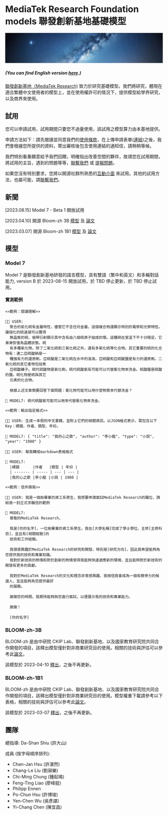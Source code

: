 # MediaTek Research Foundation models 聯發創新基地基礎模型

![](./assets/starry_night.jpg)

##### (You can find English version [here](README_EN.md).)

[聯發創新基地（MediaTek Research)](https://www.mtkresearch.com/) 致力於研究基礎模型。我們將研究，體現在適合繁體中文使用者的模型上，並在使用權許可的情況下，提供模型給學界研究，以及商界來使用。

## 試用

您可以申請試用，試用期間只要您不過量使用，該試用之模型算力由本基地提供。

申請方法如下：請先閱讀並同意我們的[使用條款](./APP-LICENSE)，在上傳申請表單([連結](https://www.surveycake.com/s/y6yDM))之後，我們會根據您所提供的資料，寄出審核後包含使用連結的通知信，請稍稍等候。

我們特別看重願意給予我們回饋，明確指出改善空間的夥伴，故煩您在試用期間，將試用的主旨，遇到的問題等等，[聯繫我們](info@mtkresearch.com) 或 [提報問題](https://github.com/mtkresearch/MR-LLM/issues)。

如果您沒有特別要求，您將以開源社群所熟悉的[互動介面](#互動介面開放試用) 來試用。其他的試用方法，也屬可能，請[聯繫我們](info@mtkresearch.com)。

## 新聞

[2023.08.15] Model 7 - Beta 1 開放試用

[2023.04.10] 開源 Bloom-zh 3B [模型](https://huggingface.co/ckip-joint/bloom-3b-zh) 及 [論文](https://arxiv.org/abs/2303.04715)

[2023.03.07] 開源 Bloom-zh 1B1 [模型](https://huggingface.co/ckip-joint/bloom-1b1-zh) 及 [論文](https://arxiv.org/abs/2303.04715)

## 模型

### Model 7

Model 7 是聯發創新基地研發的語言模型，具有雙語（繁中和英文）和多輪對話能力, version B 於 2023-08-15 開放試用，於 TBD 停止更新，於 TBD 停止試用。

#### 實測範例

```
<<範例：閱讀理解>>

👩🏻 USER: 
  聚合的氮化硫有金屬特性，儘管它不含任何金屬，這個複合物還顯示特別的電學和光學特性。讓熔化的硫速凝可以獲得
  無晶態的硫，倫琴衍射顯示其中含有由八個硫原子組成的環。這種硫在室溫下不十分穩定，它漸漸恢復為晶體狀態。硫
  有多種氧化物，除了二氧化硫和三氧化硫之外，還有多氧化硫等化合物。其它重要的硫的化合物有：連二亞硫酸鈉是一
  種強有力的還原劑。亞硫酸是二氧化硫在水中的溶液。亞硫酸和亞硫酸鹽是有力的還原劑。二氧化硫的其它產物包括焦
  亞硫酸離子。硫代硫酸物是氧化劑。硫代硫酸氨有可能可以代替氰化物來洗金。硫酸鹽是硫酸的鹽。硫化物是硫與其它
  元素的化合物。

  根據上述文章簡要回答下面問題：氰化物可能可以用什麼物質來代替洗金？

💬 MODEL7: 硫代硫酸氨可能可以用來代替氰化物來洗金。
```

```
<<範例：輸出指定格式>>

👩🏻 USER: 生成一本假的中文書籍，並附上它們的相關資訊。以JSON格式表示，需包含以下Key：標題、作者、類型、年份。

💬 MODEL7: { "title": "我的心之歌", "author": "李小龍", "type": "小說", "year": "1980" }

👩🏻 USER: 幫我轉成markdown表格格式

💬 MODEL7:
  |標題      |作者   |類型 | 年份 |
  | ------- | ----- | --- | --- |
  |我的心之歌 |李小龍 |小說 | 1980 |
```

```
<<範例：信件撰寫>>

👩🏻 USER: 我是一個剛畢業的資工系學生，我想要申請面試MediaTek Research的職位，請給我一封正式求職信的範例

💬 MODEL7: 
  尊敬的MediaTek Research，

  我是[你的名字]，一位剛畢業的資工系學生。我在[大學名稱]完成了學士學位，主修[主修科目]，並且有[相關經驗]的
  技術和工作經驗。

  我很感興趣於MediaTek Research的研究和開發，特別是[研究方向]，因此我希望能夠為您提供我的技術和專業知識。
  我對於新技術的熱情和對於創新的熱情使得我能夠快速適應新的環境，並且能夠對於新技術的開發有更多的貢獻。

  我對於MediaTek Research的文化和理念非常感興趣，我相信我會成為一個有競爭力的候選人，並且能夠為您提供最好
  的服務。

  謝謝您的時間，我期待能夠與您進行面試，以便展示我的技術和專業能力。

  謝謝！

  [你的名字]
```

### BLOOM-zh-3B

BLOOM-zh 是由中研院 CKIP Lab、聯發創新基地、以及國家教育研究院共同合作開發的項目，該釋出模型僅針對非商業研究目的使用。相關的技術與評估可以參考此[論文](https://arxiv.org/abs/2303.04715)。

該模型於 2023-04-10 [釋出](https://huggingface.co/ckip-joint/bloom-3b-zh)，之後不再更新。

### BLOOM-zh-1B1

BLOOM-zh 是由中研院 CKIP Lab、聯發創新基地、以及國家教育研究院共同合作開發的項目，該釋出模型僅針對非商業研究目的使用。模型權重下載請參考以下表格，相關的技術與評估可以參考此[論文](https://arxiv.org/abs/2303.04715)。

該模型於 2023-03-07 [釋出](https://huggingface.co/ckip-joint/bloom-1b1-zh)，之後不再更新。

## 團隊

總指導: Da-Shan Shiu (許大山)  
  
成員 (按字母順序排列):  
- Chan-Jan Hsu (許湛然)
- Chang-Le Liu (劉昶樂)
- Chi-Ming Chung (鍾起鳴)
- Feng-Ting Liao (廖峰挺)
- Philipp Ennen
- Po-Chun Hsu (許博竣)
- Yen-Chen Wu (吳彥諶)
- Yi-Chang Chen (陳宜昌)
